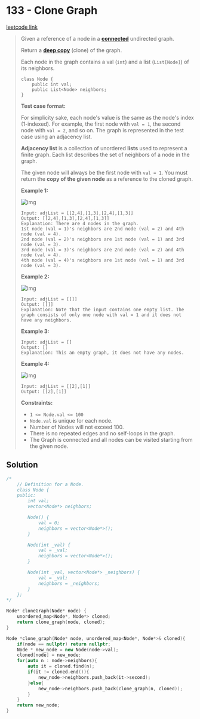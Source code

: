 # 133 - Clone Graph

[leetcode link](https://leetcode.com/problems/clone-graph/)

> Given a reference of a node in a **[connected](https://en.wikipedia.org/wiki/Connectivity_(graph_theory)#Connected_graph)** undirected graph.
>
> Return a [**deep copy**](https://en.wikipedia.org/wiki/Object_copying#Deep_copy) (clone) of the graph.
>
> Each node in the graph contains a val (`int`) and a list (`List[Node]`) of its neighbors.
>
> ```
> class Node {
>     public int val;
>     public List<Node> neighbors;
> }
> ```
>
> **Test case format:**
>
> For simplicity sake, each node's value is the same as the node's index (1-indexed). For example, the first node with `val = 1`, the second node with `val = 2`, and so on. The graph is represented in the test case using an adjacency list.
>
> **Adjacency list** is a collection of unordered **lists** used to represent a finite graph. Each list describes the set of neighbors of a node in the graph.
>
> The given node will always be the first node with `val = 1`. You must return the **copy of the given node** as a reference to the cloned graph.
>
> **Example 1:**
>
> ![img](https://assets.leetcode.com/uploads/2019/11/04/133_clone_graph_question.png)
>
> ```
> Input: adjList = [[2,4],[1,3],[2,4],[1,3]]
> Output: [[2,4],[1,3],[2,4],[1,3]]
> Explanation: There are 4 nodes in the graph.
> 1st node (val = 1)'s neighbors are 2nd node (val = 2) and 4th node (val = 4).
> 2nd node (val = 2)'s neighbors are 1st node (val = 1) and 3rd node (val = 3).
> 3rd node (val = 3)'s neighbors are 2nd node (val = 2) and 4th node (val = 4).
> 4th node (val = 4)'s neighbors are 1st node (val = 1) and 3rd node (val = 3).
> ```
>
> **Example 2:**
>
> ![img](https://assets.leetcode.com/uploads/2020/01/07/graph.png)
>
> ```
> Input: adjList = [[]]
> Output: [[]]
> Explanation: Note that the input contains one empty list. The graph consists of only one node with val = 1 and it does not have any neighbors.
> ```
>
> **Example 3:**
>
> ```
> Input: adjList = []
> Output: []
> Explanation: This an empty graph, it does not have any nodes.
> ```
>
> **Example 4:**
>
> ![img](https://assets.leetcode.com/uploads/2020/01/07/graph-1.png)
>
> ```
> Input: adjList = [[2],[1]]
> Output: [[2],[1]]
> ```
>
> **Constraints:**
>
> - `1 <= Node.val <= 100`
> - `Node.val` is unique for each node.
> - Number of Nodes will not exceed 100.
> - There is no repeated edges and no self-loops in the graph.
> - The Graph is connected and all nodes can be visited starting from the given node.

## Solution

```cpp
/*
    // Definition for a Node.
    class Node {
    public:
        int val;
        vector<Node*> neighbors;

        Node() {
            val = 0;
            neighbors = vector<Node*>();
        }

        Node(int _val) {
            val = _val;
            neighbors = vector<Node*>();
        }

        Node(int _val, vector<Node*> _neighbors) {
            val = _val;
            neighbors = _neighbors;
        }
    };
*/

Node* cloneGraph(Node* node) {
    unordered_map<Node*, Node*> cloned;
    return clone_graph(node, cloned);
}

Node *clone_graph(Node* node, unordered_map<Node*, Node*>& cloned){
    if(node == nullptr) return nullptr;
    Node * new_node = new Node(node->val);
    cloned[node] = new_node;
    for(auto n : node->neighbors){
        auto it = cloned.find(n);
        if(it != cloned.end()){
            new_node->neighbors.push_back(it->second);
        }else{
            new_node->neighbors.push_back(clone_graph(n, cloned));
        }
    }
    return new_node;
}
```